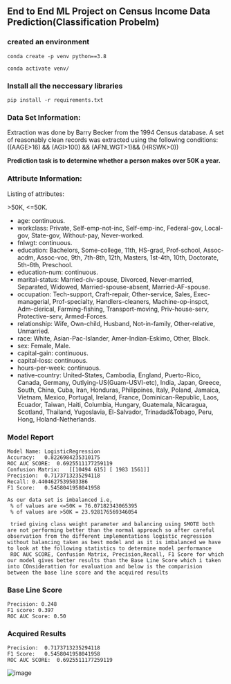 ## End to End ML Project on Census Income Data Prediction(Classification Probelm)

### created an environment
```
conda create -p venv python==3.8

conda activate venv/
```
### Install all the neccessary libraries
```
pip install -r requirements.txt

```

### Data Set Information:

Extraction was done by Barry Becker from the 1994 Census database. A set of reasonably clean records was extracted using the following conditions: ((AAGE>16) && (AGI>100) && (AFNLWGT>1)&& (HRSWK>0))

**Prediction task is to determine whether a person makes over 50K a year.**

### Attribute Information:

Listing of attributes:

\>50K, <=50K.

* age: continuous.
* workclass: Private, Self-emp-not-inc, Self-emp-inc, Federal-gov, Local-gov, State-gov, Without-pay, Never-worked.
* fnlwgt: continuous.
* education: Bachelors, Some-college, 11th, HS-grad, Prof-school, Assoc-acdm, Assoc-voc, 9th, 7th-8th, 12th, Masters, 1st-4th, 10th, Doctorate, 5th-6th, Preschool.
* education-num: continuous.
* marital-status: Married-civ-spouse, Divorced, Never-married, Separated, Widowed, Married-spouse-absent, Married-AF-spouse.
* occupation: Tech-support, Craft-repair, Other-service, Sales, Exec-managerial, Prof-specialty, Handlers-cleaners, Machine-op-inspct, Adm-clerical, Farming-fishing, Transport-moving, Priv-house-serv, Protective-serv, Armed-Forces.
* relationship: Wife, Own-child, Husband, Not-in-family, Other-relative, Unmarried.
* race: White, Asian-Pac-Islander, Amer-Indian-Eskimo, Other, Black.
* sex: Female, Male.
* capital-gain: continuous.
* capital-loss: continuous.
* hours-per-week: continuous.
* native-country: United-States, Cambodia, England, Puerto-Rico, Canada, Germany, Outlying-US(Guam-USVI-etc), India, Japan, Greece, South, China, Cuba, Iran, Honduras, Philippines, Italy, Poland, Jamaica, Vietnam, Mexico, Portugal, Ireland, France, Dominican-Republic, Laos, Ecuador, Taiwan, Haiti, Columbia, Hungary, Guatemala, Nicaragua, Scotland, Thailand, Yugoslavia, El-Salvador, Trinadad&Tobago, Peru, Hong, Holand-Netherlands.

### Model Report

```
Model Name: LogisticRegression
Accuracy:	0.8226984235310175
ROC AUC SCORE:	0.6925511177259119
Confusion Matrix:	[[10494 615] [ 1983 1561]]
Precision:	0.7173713235294118
Recall:	0.4404627539503386
F1 Score:	0.5458041958041958
```

```
As our data set is imbalanced i.e,
 % of values are <=50K = 76.07182343065395
 % of values are >50K = 23.928176569346054

 tried giving class weight parameter and balancing using SMOTE both are not performing better than the normal approach so after careful observation from the different implementations logistic regression without balancing taken as best model and as it is imbalanced we have to look at the following statistics to determine model performance 
 ROC AUC SCORE, Confusion Matrix, Precision,Recall, F1 Score for which our model gives better results than the Base Line Score which i taken into COnsiderattion for evaluation and below is the comparision between the base line score and the acquired results
```
### Base Line Score 
```                    
Precision: 0.248
F1 score: 0.397
ROC AUC Score: 0.50
```
### Acquired Results
```
Precision:	0.7173713235294118
F1 Score:	0.5458041958041958
ROC AUC SCORE:	0.6925511177259119
```


![image](https://user-images.githubusercontent.com/70325804/233851691-3b95abd3-a67c-4bb6-9280-9410637eb347.png)

